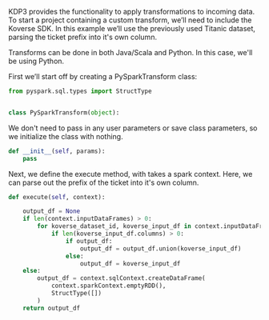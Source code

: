 KDP3 provides the functionality to apply transformations to incoming data.   
To start a project containing a custom transform, we’ll need to include the Koverse SDK.
In this example we’ll use the previously used Titanic dataset, parsing the ticket prefix into it's own column.

Transforms can be done in both Java/Scala and Python. In this case, we'll be using Python. 

First we’ll start off by creating a PySparkTransform class:

```python
from pyspark.sql.types import StructType


class PySparkTransform(object):
```

We don't need to pass in any user parameters or save class parameters, so we initialize the class with nothing.

```python
def __init__(self, params):
    pass
```
Next, we define the execute method, with takes a spark context. Here, we can parse out the prefix of the ticket into it's own column.
```python
def execute(self, context):

    output_df = None
    if len(context.inputDataFrames) > 0:
        for koverse_dataset_id, koverse_input_df in context.inputDataFrames.items():
            if len(koverse_input_df.columns) > 0:
                if output_df:
                    output_df = output_df.union(koverse_input_df)
                else:
                    output_df = koverse_input_df
    else:
        output_df = context.sqlContext.createDataFrame(
            context.sparkContext.emptyRDD(),
            StructType([])
        )
    return output_df
```

